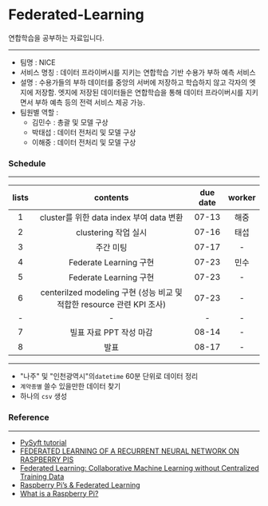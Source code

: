 # Federated-Learning

연합학습을 공부하는 자료입니다.

---

- 팀명 : NICE
- 서비스 명칭 : 데이터 프라이버시를 지키는 연합학습 기반 수용가 부하 예측 서비스
- 설명 : 수용가들의 부하 데이터를 중앙의 서버에 저장하고 학습하지 않고 각자의 엣지에 저장함. 엣지에 저장된 데이터들은 연합학습을 통해 데이터 프라이버시를 지키면서 부하 예측 등의 전력 서비스 제공 가능.
- 팀원별 역할 : 
    - 김민수 : 총괄 및 모델 구상
    - 박태섭 : 데이터 전처리 및 모델 구상
    - 이해중 : 데이터 전처리 및 모델 구상
    
### Schedule
---
|lists|contents|due date|worker|   
|:--:|:--:|:--:|:--:|  
| 1 | cluster를 위한 data index 부여 data 변환 | 07-13 | 해중 |
| 2 | clustering 작업 실시 | 07-16 | 태섭 |  
| 3 | 주간 미팅 | 07-17 | - |
| 4 | Federate Learning 구현 | 07-23 | 민수 |
| 5 | Federate Learning 구현 | 07-23 | - |
| 6 | centerilzed modeling 구현 (성능 비교 및 적합한 resource 관련 KPI 조사) | 07-23 | - |   
| - | - | - | - |   
| 7 | 빌표 자료 PPT 작성 마감 | 08-14 | - |
| 8 | 발표 | 08-17 | - |   

---

- "나주" 및 "인천광역시"의`datetime` 60분 단위로 데이터 정리
- `계약종별` 쓸수 있을만한 데이터 찾기
- 하나의 `csv` 생성

### Reference
---
 - [PySyft tutorial](https://github.com/OpenMined/PySyft/tree/dev)
 - [FEDERATED LEARNING OF A RECURRENT NEURAL NETWORK ON RASPBERRY PIS](https://blog.openmined.org/federated-learning-of-a-rnn-on-raspberry-pis/)
 - [Federated Learning: Collaborative Machine Learning without Centralized Training Data](https://ai.googleblog.com/2017/04/federated-learning-collaborative.html)
 - [Raspberry Pi’s & Federated Learning](https://mc.ai/raspberry-pis-federated-learning/)
 - [What is a Raspberry Pi?](https://opensource.com/resources/raspberry-pi)
